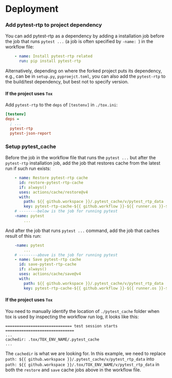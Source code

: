 # Deployment

### Add pytest-rtp to project dependency


You can add pytest-rtp as a dependency by adding a installation job before the job that runs `pytest ...` (a job is often specified by `-name: `) in the workflow file:

```yml
    - name: Install pytest-rtp related
      run: pip install pytest-rtp
```

Alternatively, depending on where the forked project puts its dependency, e.g., can be in `setup.py`, `pyproejct.toml`, you can also add the `pytest-rtp` to the build/test dependency, but best not to specify version.


#### If the project uses `Tox`

Add `pytest-rtp` to the `deps` of `[testenv]` in `./tox.ini`:
```ini
[testenv]
deps =
  ; ...
  pytest-rtp
  pytest-json-report
```


### Setup pytest_cache

Before the job in the workflow file that runs the `pytest ...` but after the `pytest-rtp` installation job, add the job that restores cache from the latest run if such run exists:

```yml
    - name: Restore pytest-rtp cache
      id: restore-pytest-rtp-cache
      if: always()
      uses: actions/cache/restore@v4
      with:
        path: ${{ github.workspace }}/.pytest_cache/v/pytest_rtp_data
        key: pytest-rtp-cache-${{ github.workflow }}-${{ runner.os }}-${{ matrix.python }}
    # --------below is the job for running pytest
    -name: pytest
        ...
```

And after the job that runs `pytest ...` command, add the job that caches result of this run:

```yml
    -name: pytest
        ...
    # --------above is the job for running pytest
    - name: Save pytest-rtp cache
      id: save-pytest-rtp-cache
      if: always()
      uses: actions/cache/save@v4
      with:
        path: ${{ github.workspace }}/.pytest_cache/v/pytest_rtp_data
        key: pytest-rtp-cache-${{ github.workflow }}-${{ runner.os }}-${{ matrix.python }}-${{ github.run_id }}
```

#### If the project uses `Tox`

You need to manually identify the location of `./pytest_cache` folder when tox is used by inspecting the workflow run log, it looks like this:
```
============================= test session starts ==============================
...
cachedir: .tox/TOX_ENV_NAME/.pytest_cache
...
```

The `cachedir` is what we are looking for. In this example, we need to replace `path: ${{ github.workspace }}/.pytest_cache/v/pytest_rtp_data` into `path: ${{ github.workspace }}/.tox/TOX_ENV_NAME/v/pytest_rtp_data` in both the `restore` and `save` cache jobs above in the workflow file.
